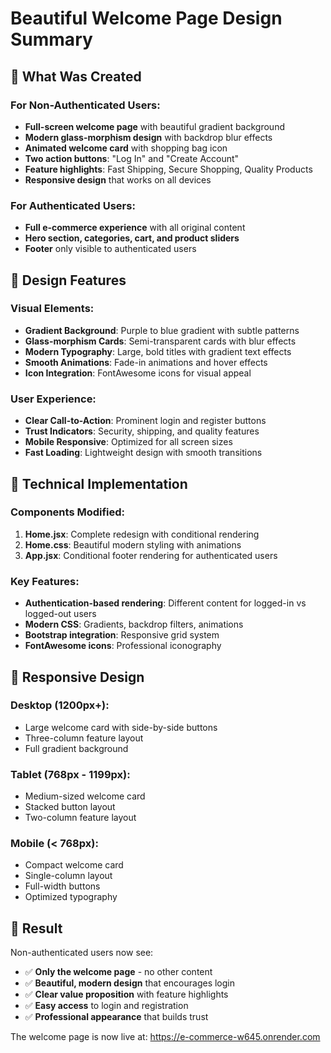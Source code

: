 # Beautiful Welcome Page Design Summary

## 🎨 What Was Created

### For Non-Authenticated Users:
- **Full-screen welcome page** with beautiful gradient background
- **Modern glass-morphism design** with backdrop blur effects
- **Animated welcome card** with shopping bag icon
- **Two action buttons**: "Log In" and "Create Account"
- **Feature highlights**: Fast Shipping, Secure Shopping, Quality Products
- **Responsive design** that works on all devices

### For Authenticated Users:
- **Full e-commerce experience** with all original content
- **Hero section, categories, cart, and product sliders**
- **Footer** only visible to authenticated users

## 🎯 Design Features

### Visual Elements:
- **Gradient Background**: Purple to blue gradient with subtle patterns
- **Glass-morphism Cards**: Semi-transparent cards with blur effects
- **Modern Typography**: Large, bold titles with gradient text effects
- **Smooth Animations**: Fade-in animations and hover effects
- **Icon Integration**: FontAwesome icons for visual appeal

### User Experience:
- **Clear Call-to-Action**: Prominent login and register buttons
- **Trust Indicators**: Security, shipping, and quality features
- **Mobile Responsive**: Optimized for all screen sizes
- **Fast Loading**: Lightweight design with smooth transitions

## 🚀 Technical Implementation

### Components Modified:
1. **Home.jsx**: Complete redesign with conditional rendering
2. **Home.css**: Beautiful modern styling with animations
3. **App.jsx**: Conditional footer rendering for authenticated users

### Key Features:
- **Authentication-based rendering**: Different content for logged-in vs logged-out users
- **Modern CSS**: Gradients, backdrop filters, animations
- **Bootstrap integration**: Responsive grid system
- **FontAwesome icons**: Professional iconography

## 📱 Responsive Design

### Desktop (1200px+):
- Large welcome card with side-by-side buttons
- Three-column feature layout
- Full gradient background

### Tablet (768px - 1199px):
- Medium-sized welcome card
- Stacked button layout
- Two-column feature layout

### Mobile (< 768px):
- Compact welcome card
- Single-column layout
- Full-width buttons
- Optimized typography

## 🎉 Result

Non-authenticated users now see:
- ✅ **Only the welcome page** - no other content
- ✅ **Beautiful, modern design** that encourages login
- ✅ **Clear value proposition** with feature highlights
- ✅ **Easy access** to login and registration
- ✅ **Professional appearance** that builds trust

The welcome page is now live at: https://e-commerce-w645.onrender.com
